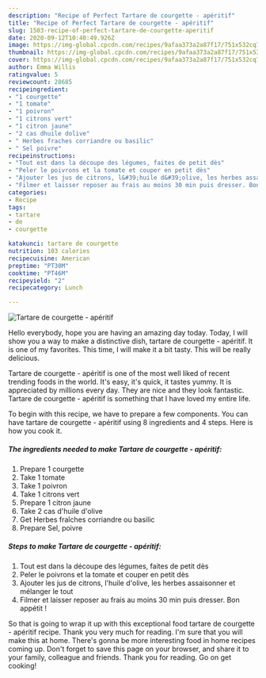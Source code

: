 ```yaml
---
description: "Recipe of Perfect Tartare de courgette - apéritif"
title: "Recipe of Perfect Tartare de courgette - apéritif"
slug: 1503-recipe-of-perfect-tartare-de-courgette-aperitif
date: 2020-09-12T10:40:49.926Z
image: https://img-global.cpcdn.com/recipes/9afaa373a2a87f17/751x532cq70/tartare-de-courgette-aperitif-photo-principale-de-la-recette.jpg
thumbnail: https://img-global.cpcdn.com/recipes/9afaa373a2a87f17/751x532cq70/tartare-de-courgette-aperitif-photo-principale-de-la-recette.jpg
cover: https://img-global.cpcdn.com/recipes/9afaa373a2a87f17/751x532cq70/tartare-de-courgette-aperitif-photo-principale-de-la-recette.jpg
author: Emma Willis
ratingvalue: 5
reviewcount: 28685
recipeingredient:
- "1 courgette"
- "1 tomate"
- "1 poivron"
- "1 citrons vert"
- "1 citron jaune"
- "2 cas dhuile dolive"
- " Herbes fraches corriandre ou basilic"
- " Sel poivre"
recipeinstructions:
- "Tout est dans la découpe des légumes, faites de petit dès"
- "Peler le poivrons et la tomate et couper en petit dès"
- "Ajouter les jus de citrons, l&#39;huile d&#39;olive, les herbes assaisonner et mélanger le tout"
- "Filmer et laisser reposer au frais au moins 30 min puis dresser. Bon appétit !"
categories:
- Recipe
tags:
- tartare
- de
- courgette

katakunci: tartare de courgette 
nutrition: 103 calories
recipecuisine: American
preptime: "PT30M"
cooktime: "PT46M"
recipeyield: "2"
recipecategory: Lunch

---
```



![Tartare de courgette - apéritif](https://img-global.cpcdn.com/recipes/9afaa373a2a87f17/751x532cq70/tartare-de-courgette-aperitif-photo-principale-de-la-recette.jpg)

Hello everybody, hope you are having an amazing day today. Today, I will show you a way to make a distinctive dish, tartare de courgette - apéritif. It is one of my favorites. This time, I will make it a bit tasty. This will be really delicious.



Tartare de courgette - apéritif is one of the most well liked of recent trending foods in the world. It's easy, it's quick, it tastes yummy. It is appreciated by millions every day. They are nice and they look fantastic. Tartare de courgette - apéritif is something that I have loved my entire life.


To begin with this recipe, we have to prepare a few components. You can have tartare de courgette - apéritif using 8 ingredients and 4 steps. Here is how you cook it.

<!--inarticleads1-->

##### The ingredients needed to make Tartare de courgette - apéritif:

1. Prepare 1 courgette
1. Take 1 tomate
1. Take 1 poivron
1. Take 1 citrons vert
1. Prepare 1 citron jaune
1. Take 2 cas d&#39;huile d&#39;olive
1. Get  Herbes fraîches corriandre ou basilic
1. Prepare  Sel, poivre




<!--inarticleads2-->

##### Steps to make Tartare de courgette - apéritif:

1. Tout est dans la découpe des légumes, faites de petit dès
1. Peler le poivrons et la tomate et couper en petit dès
1. Ajouter les jus de citrons, l&#39;huile d&#39;olive, les herbes assaisonner et mélanger le tout
1. Filmer et laisser reposer au frais au moins 30 min puis dresser. Bon appétit !




So that is going to wrap it up with this exceptional food tartare de courgette - apéritif recipe. Thank you very much for reading. I'm sure that you will make this at home. There's gonna be more interesting food in home recipes coming up. Don't forget to save this page on your browser, and share it to your family, colleague and friends. Thank you for reading. Go on get cooking!

